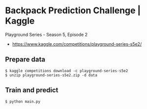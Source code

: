 # Backpack Prediction Challenge | Kaggle

Playground Series - Season 5, Episode 2

- https://www.kaggle.com/competitions/playground-series-s5e2/

## Prepare data

```console
$ kaggle competitions download -c playground-series-s5e2
$ unzip playground-series-s5e2.zip -d data
```

## Train and predict

```console
$ python main.py
```
